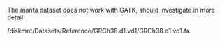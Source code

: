 The manta dataset does not work with GATK, should investigate in more detail

/diskmnt/Datasets/Reference/GRCh38.d1.vd1/GRCh38.d1.vd1.fa
